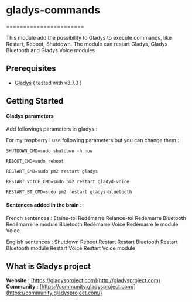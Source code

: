 # gladys-commands
=======================

This module add the possibility to Gladys to execute commands, like Restart, Reboot, Shutdown.
The module can restart Gladys, Gladys Bluetooth and Gladys Voice modules

Prerequisites
-------------

- [Gladys](http://gladysproject.com) ( tested with v3.7.3 )

 
Getting Started
---------------
#### Gladys parameters

Add followings parameters in gladys :

For my raspberry I use following parameters but you can change them :
```
SHUTDOWN_CMD=sudo shutdown -h now
```
```
REBOOT_CMD=sudo reboot
```
```
RESTART_CMD=sudo pm2 restart gladys
```
```
RESTART_VOICE_CMD=sudo pm2 restart gladyd-voice
```
```
RESTART_BT_CMD=sudo pm2 restart gladys-bluetooth
```


#### Sentences added in the brain :
French sentences :
Eteins-toi
Redémarre
Relance-toi
Redémarre Bluetooth
Redémarre le module Bluetooth
Redémarre Voice
Redémarre le module Voice

English sentences :
Shutdown
Reboot
Restart
Restart Bluetooth
Restart Bluetooth module
Restart Voice
Restart Voice module

####

What is Gladys project
-------------

**Website :** [https://gladysproject.com](http://gladysproject.com) <br>
**Community :** [https://community.gladysproject.com/](https://community.gladysproject.com/)

